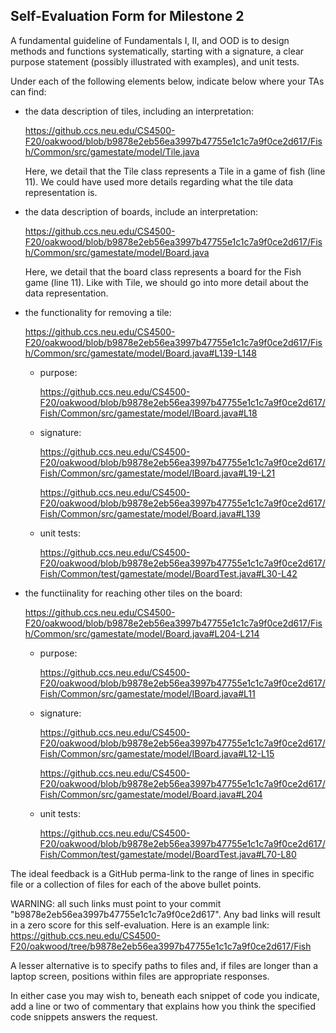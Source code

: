 ## Self-Evaluation Form for Milestone 2

A fundamental guideline of Fundamentals I, II, and OOD is to design
methods and functions systematically, starting with a signature, a
clear purpose statement (possibly illustrated with examples), and
unit tests.

Under each of the following elements below, indicate below where your
TAs can find:

- the data description of tiles, including an interpretation:

  <https://github.ccs.neu.edu/CS4500-F20/oakwood/blob/b9878e2eb56ea3997b47755e1c1c7a9f0ce2d617/Fish/Common/src/gamestate/model/Tile.java>

  Here, we detail that the Tile class represents a Tile in a game of fish (line 11). We could have used more details regarding what the tile data representation is.

- the data description of boards, include an interpretation:

  <https://github.ccs.neu.edu/CS4500-F20/oakwood/blob/b9878e2eb56ea3997b47755e1c1c7a9f0ce2d617/Fish/Common/src/gamestate/model/Board.java>

  Here, we detail that the board class represents a board for the Fish game (line 11). Like with Tile, we should go into more detail about the data representation.

- the functionality for removing a tile:

  <https://github.ccs.neu.edu/CS4500-F20/oakwood/blob/b9878e2eb56ea3997b47755e1c1c7a9f0ce2d617/Fish/Common/src/gamestate/model/Board.java#L139-L148>

  - purpose:
  
    <https://github.ccs.neu.edu/CS4500-F20/oakwood/blob/b9878e2eb56ea3997b47755e1c1c7a9f0ce2d617/Fish/Common/src/gamestate/model/IBoard.java#L18>
  
  - signature:
  
    <https://github.ccs.neu.edu/CS4500-F20/oakwood/blob/b9878e2eb56ea3997b47755e1c1c7a9f0ce2d617/Fish/Common/src/gamestate/model/IBoard.java#L19-L21>
  
    <https://github.ccs.neu.edu/CS4500-F20/oakwood/blob/b9878e2eb56ea3997b47755e1c1c7a9f0ce2d617/Fish/Common/src/gamestate/model/Board.java#L139>
  
  - unit tests:
  
    <https://github.ccs.neu.edu/CS4500-F20/oakwood/blob/b9878e2eb56ea3997b47755e1c1c7a9f0ce2d617/Fish/Common/test/gamestate/model/BoardTest.java#L30-L42>

- the functiinality for reaching other tiles on the board:

  <https://github.ccs.neu.edu/CS4500-F20/oakwood/blob/b9878e2eb56ea3997b47755e1c1c7a9f0ce2d617/Fish/Common/src/gamestate/model/Board.java#L204-L214>

  - purpose:
  
    <https://github.ccs.neu.edu/CS4500-F20/oakwood/blob/b9878e2eb56ea3997b47755e1c1c7a9f0ce2d617/Fish/Common/src/gamestate/model/IBoard.java#L11>
  
  - signature:
  
    <https://github.ccs.neu.edu/CS4500-F20/oakwood/blob/b9878e2eb56ea3997b47755e1c1c7a9f0ce2d617/Fish/Common/src/gamestate/model/IBoard.java#L12-L15>
  
    <https://github.ccs.neu.edu/CS4500-F20/oakwood/blob/b9878e2eb56ea3997b47755e1c1c7a9f0ce2d617/Fish/Common/src/gamestate/model/Board.java#L204>
 
  - unit tests:
  
    <https://github.ccs.neu.edu/CS4500-F20/oakwood/blob/b9878e2eb56ea3997b47755e1c1c7a9f0ce2d617/Fish/Common/test/gamestate/model/BoardTest.java#L70-L80>

The ideal feedback is a GitHub perma-link to the range of lines in specific
file or a collection of files for each of the above bullet points.

  WARNING: all such links must point to your commit "b9878e2eb56ea3997b47755e1c1c7a9f0ce2d617".
  Any bad links will result in a zero score for this self-evaluation.
  Here is an example link:
    <https://github.ccs.neu.edu/CS4500-F20/oakwood/tree/b9878e2eb56ea3997b47755e1c1c7a9f0ce2d617/Fish>

A lesser alternative is to specify paths to files and, if files are
longer than a laptop screen, positions within files are appropriate
responses.

In either case you may wish to, beneath each snippet of code you
indicate, add a line or two of commentary that explains how you think
the specified code snippets answers the request.
